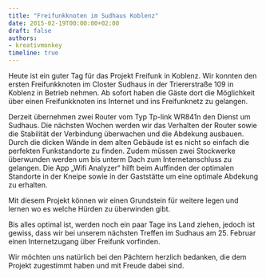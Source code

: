 ```yaml
---
title: "Freifunkknoten im Sudhaus Koblenz"
date: 2015-02-19T00:00:00+02:00
draft: false
authors:
- kreativmonkey
timeline: true
---
```


Heute ist ein guter Tag für das Projekt Freifunk in Koblenz. Wir konnten den ersten Freifunkknoten im Closter Sudhaus in der Triererstraße 109 in Koblenz in Betrieb nehmen. Ab sofort haben die Gäste dort die Möglichkeit über einen Freifunkknoten ins Internet und ins Freifunknetz zu gelangen.

Derzeit übernehmen zwei Router vom Typ Tp-link WR841n den Dienst um Sudhaus. Die nächsten Wochen werden wir das Verhalten der Router sowie die Stabilität der Verbindung überwachen und die Abdekung ausbauen. Durch die dicken Wände in dem alten Gebäude ist es nicht so einfach die perfekten Funkstandorte zu finden. Zudem müssen zwei Stockwerke überwunden werden um bis unterm Dach zum Internetanschluss zu gelangen. Die App „Wifi Analyzer“ hilft beim Auffinden der optimalen Standorte in der Kneipe sowie in der Gaststätte um eine optimale Abdekung zu erhalten.

Mit diesem Projekt können wir einen Grundstein für weitere legen und lernen wo es welche Hürden zu überwinden gibt.

Bis alles optimal ist, werden noch ein paar Tage ins Land ziehen, jedoch ist gewiss, dass wir bei unserem nächsten Treffen im Sudhaus am 25. Februar einen Internetzugang über Freifunk vorfinden.

Wir möchten uns natürlich bei den Pächtern herzlich bedanken, die dem Projekt zugestimmt haben und mit Freude dabei sind.
